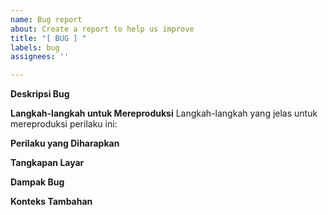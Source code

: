 ```yaml
---
name: Bug report
about: Create a report to help us improve
title: "[ BUG ] "
labels: bug
assignees: ''

---
```


**Deskripsi Bug**
<!-- Deskripsi singkat dan jelas mengenai bug yang terjadi.  -->

**Langkah-langkah untuk Mereproduksi**
Langkah-langkah yang jelas untuk mereproduksi perilaku ini:

**Perilaku yang Diharapkan**
<!-- Deskripsi singkat dan jelas mengenai apa yang seharusnya terjadi. -->

**Tangkapan Layar**
<!-- Jika memungkinkan, tambahkan tangkapan layar untuk membantu menjelaskan masalah ini. -->

**Dampak Bug**
<!-- Jelaskan dampak bug ini terhadap pengguna atau sistem. -->

**Konteks Tambahan**
<!-- Tambahkan konteks lain terkait masalah ini di sini. -->
